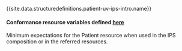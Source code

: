 {{site.data.structuredefinitions.patient-uv-ips-intro.name}}

#### Conformance resource variables defined [here](http://wiki.hl7.org/index.php?title=IG_Publisher_Documentation#Jekyll)


Minimum expectations for the Patient resource when used in the IPS composition or in the referred resources.

